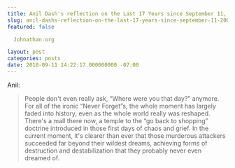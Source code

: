 ```yaml
---
title: Anil Dash's reflection on the Last 17 Years since September 11, 2001
slug: anil-dashs-reflection-on-the-last-17-years-since-september-11-2001
featured: false

  Johnathan.org

layout: post
categories: posts
date: 2018-09-11 14:22:17.000000000 -07:00
---
```


Anil:

> People don't even really ask, “Where were you that day?” anymore. For all of the ironic “Never Forget”s, the whole moment has largely faded into history, even as the whole world really was reshaped. There's a mall there now, a temple to the “go back to shopping” doctrine introduced in those first days of chaos and grief. In the current moment, it's clearer than ever that those murderous attackers succeeded far beyond their wildest dreams, achieving forms of destruction and destabilization that they probably never even dreamed of.

